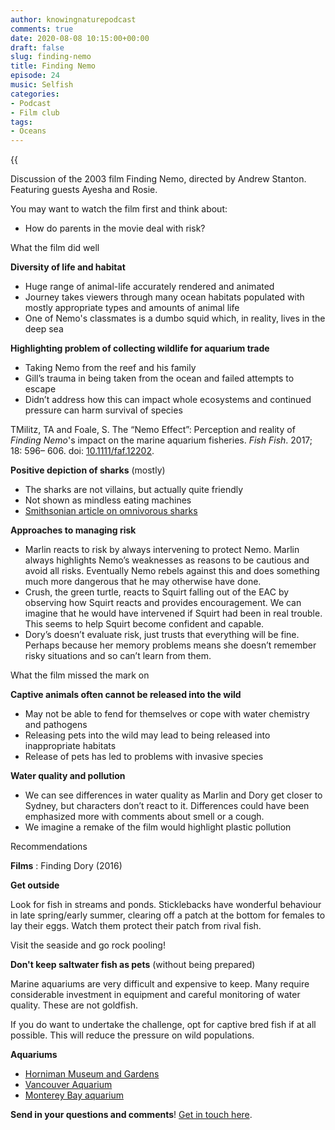 ```yaml
---
author: knowingnaturepodcast
comments: true
date: 2020-08-08 10:15:00+00:00
draft: false
slug: finding-nemo
title: Finding Nemo
episode: 24
music: Selfish
categories:
- Podcast
- Film club
tags:
- Oceans
---
```


{{<audio src="https://mcdn.podbean.com/mf/web/b25q5b/Ep_24_-Film_club-_Finding_Nemo91nsk.mp3" >}}

Discussion of the 2003 film Finding Nemo, directed by Andrew Stanton.
Featuring guests Ayesha and Rosie.

You may want to watch the film first and think about:

  * How do parents in the movie deal with risk?

What the film did well

**Diversity of life and habitat**

  * Huge range of animal-life accurately rendered and animated
  * Journey takes viewers through many ocean habitats populated with mostly appropriate types and amounts of animal life
  * One of Nemo's classmates is a dumbo squid which, in reality, lives in the deep sea

**Highlighting problem of collecting wildlife for aquarium trade**

  * Taking Nemo from the reef and his family
  * Gill’s trauma in being taken from the ocean and failed attempts to escape
  * Didn’t address how this can impact whole ecosystems and continued pressure can harm survival of species

TMilitz, TA and Foale, S. The “Nemo Effect”: Perception and reality of _Finding Nemo_'s impact on the marine aquarium fisheries. _Fish Fish_. 2017; 18: 596– 606. doi: [10.1111/faf.12202](https://doi.org/10.1111/faf.12202).

**Positive depiction of sharks** (mostly)

  * The sharks are not villains, but actually quite friendly
  * Not shown as mindless eating machines
  * [Smithsonian article on omnivorous sharks](https://www.smithsonianmag.com/smart-news/fish-are-friends-not-always-food-meet-worlds-first-omnivorous-shark-species-180970205/#:~:text=Gizmodo's%20George%20Dvorsky%20reports,diet%20mainly%20consists%20of%20seagrass.)

**Approaches to managing risk**

  * Marlin reacts to risk by always intervening to protect Nemo. Marlin always highlights Nemo’s weaknesses as reasons to be cautious and avoid all risks. Eventually Nemo rebels against this and does something much more dangerous that he may otherwise have done.
  * Crush, the green turtle, reacts to Squirt falling out of the EAC by observing how Squirt reacts and provides encouragement. We can imagine that he would have intervened if Squirt had been in real trouble. This seems to help Squirt become confident and capable.
  * Dory’s doesn’t evaluate risk, just trusts that everything will be fine. Perhaps because her memory problems means she doesn’t remember risky situations and so can’t learn from them.

What the film missed the mark on

**Captive animals often cannot be released into the wild**

  * May not be able to fend for themselves or cope with water chemistry and pathogens
  * Releasing pets into the wild may lead to being released into inappropriate habitats
  * Release of pets has led to problems with invasive species

**Water quality and pollution**

  * We can see differences in water quality as Marlin and Dory get closer to Sydney, but characters don’t react to it. Differences could have been emphasized more with comments about smell or a cough.
  * We imagine a remake of the film would highlight plastic pollution

Recommendations

**Films** : Finding Dory (2016)

**Get outside**

Look for fish in streams and ponds. Sticklebacks have wonderful behaviour in
late spring/early summer, clearing off a patch at the bottom for females to
lay their eggs. Watch them protect their patch from rival fish.

Visit the seaside and go rock pooling!

**Don't keep saltwater fish as pets** (without being prepared)

Marine aquariums are very difficult and expensive to keep. Many require
considerable investment in equipment and careful monitoring of water quality.
These are not goldfish.

If you do want to undertake the challenge, opt for captive bred fish if at all
possible. This will reduce the pressure on wild populations.

**Aquariums**

  * [Horniman Museum and Gardens](https://www.horniman.ac.uk/)
  * [Vancouver Aquarium](https://www.vanaqua.org/)
  * [Monterey Bay aquarium](https://www.montereybayaquarium.org/)

**Send in your questions and comments**! [Get in touch here](/about).
